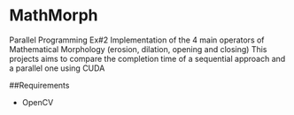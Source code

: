 # MathMorph
Parallel Programming Ex#2
Implementation of the 4 main operators of Mathematical Morphology (erosion, dilation, opening and closing)
This projects aims to compare the completion time of a sequential approach and a parallel one using CUDA

##Requirements
- OpenCV
